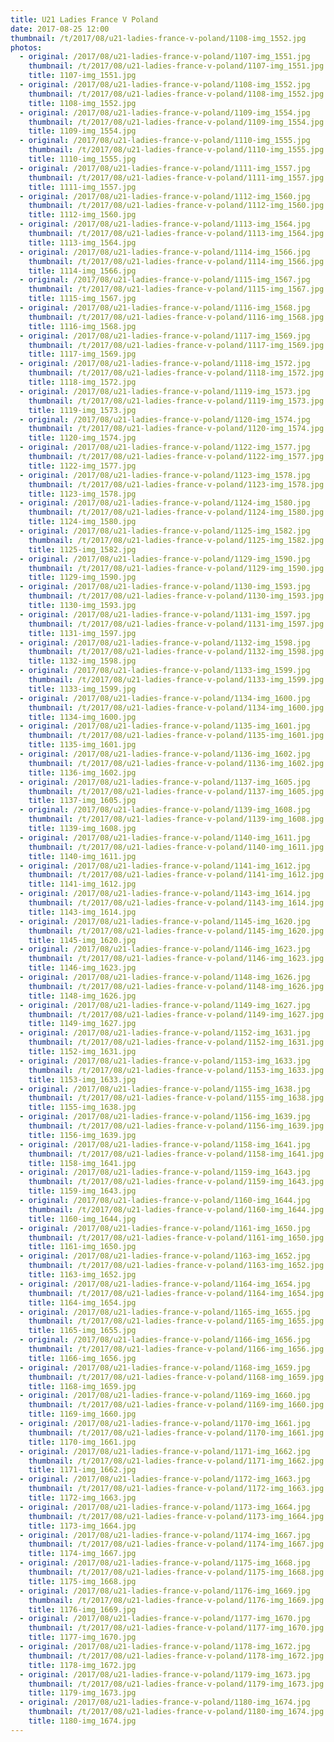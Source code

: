 ```yaml
---
title: U21 Ladies France V Poland
date: 2017-08-25 12:00
thumbnail: /t/2017/08/u21-ladies-france-v-poland/1108-img_1552.jpg
photos:
  - original: /2017/08/u21-ladies-france-v-poland/1107-img_1551.jpg
    thumbnail: /t/2017/08/u21-ladies-france-v-poland/1107-img_1551.jpg
    title: 1107-img_1551.jpg
  - original: /2017/08/u21-ladies-france-v-poland/1108-img_1552.jpg
    thumbnail: /t/2017/08/u21-ladies-france-v-poland/1108-img_1552.jpg
    title: 1108-img_1552.jpg
  - original: /2017/08/u21-ladies-france-v-poland/1109-img_1554.jpg
    thumbnail: /t/2017/08/u21-ladies-france-v-poland/1109-img_1554.jpg
    title: 1109-img_1554.jpg
  - original: /2017/08/u21-ladies-france-v-poland/1110-img_1555.jpg
    thumbnail: /t/2017/08/u21-ladies-france-v-poland/1110-img_1555.jpg
    title: 1110-img_1555.jpg
  - original: /2017/08/u21-ladies-france-v-poland/1111-img_1557.jpg
    thumbnail: /t/2017/08/u21-ladies-france-v-poland/1111-img_1557.jpg
    title: 1111-img_1557.jpg
  - original: /2017/08/u21-ladies-france-v-poland/1112-img_1560.jpg
    thumbnail: /t/2017/08/u21-ladies-france-v-poland/1112-img_1560.jpg
    title: 1112-img_1560.jpg
  - original: /2017/08/u21-ladies-france-v-poland/1113-img_1564.jpg
    thumbnail: /t/2017/08/u21-ladies-france-v-poland/1113-img_1564.jpg
    title: 1113-img_1564.jpg
  - original: /2017/08/u21-ladies-france-v-poland/1114-img_1566.jpg
    thumbnail: /t/2017/08/u21-ladies-france-v-poland/1114-img_1566.jpg
    title: 1114-img_1566.jpg
  - original: /2017/08/u21-ladies-france-v-poland/1115-img_1567.jpg
    thumbnail: /t/2017/08/u21-ladies-france-v-poland/1115-img_1567.jpg
    title: 1115-img_1567.jpg
  - original: /2017/08/u21-ladies-france-v-poland/1116-img_1568.jpg
    thumbnail: /t/2017/08/u21-ladies-france-v-poland/1116-img_1568.jpg
    title: 1116-img_1568.jpg
  - original: /2017/08/u21-ladies-france-v-poland/1117-img_1569.jpg
    thumbnail: /t/2017/08/u21-ladies-france-v-poland/1117-img_1569.jpg
    title: 1117-img_1569.jpg
  - original: /2017/08/u21-ladies-france-v-poland/1118-img_1572.jpg
    thumbnail: /t/2017/08/u21-ladies-france-v-poland/1118-img_1572.jpg
    title: 1118-img_1572.jpg
  - original: /2017/08/u21-ladies-france-v-poland/1119-img_1573.jpg
    thumbnail: /t/2017/08/u21-ladies-france-v-poland/1119-img_1573.jpg
    title: 1119-img_1573.jpg
  - original: /2017/08/u21-ladies-france-v-poland/1120-img_1574.jpg
    thumbnail: /t/2017/08/u21-ladies-france-v-poland/1120-img_1574.jpg
    title: 1120-img_1574.jpg
  - original: /2017/08/u21-ladies-france-v-poland/1122-img_1577.jpg
    thumbnail: /t/2017/08/u21-ladies-france-v-poland/1122-img_1577.jpg
    title: 1122-img_1577.jpg
  - original: /2017/08/u21-ladies-france-v-poland/1123-img_1578.jpg
    thumbnail: /t/2017/08/u21-ladies-france-v-poland/1123-img_1578.jpg
    title: 1123-img_1578.jpg
  - original: /2017/08/u21-ladies-france-v-poland/1124-img_1580.jpg
    thumbnail: /t/2017/08/u21-ladies-france-v-poland/1124-img_1580.jpg
    title: 1124-img_1580.jpg
  - original: /2017/08/u21-ladies-france-v-poland/1125-img_1582.jpg
    thumbnail: /t/2017/08/u21-ladies-france-v-poland/1125-img_1582.jpg
    title: 1125-img_1582.jpg
  - original: /2017/08/u21-ladies-france-v-poland/1129-img_1590.jpg
    thumbnail: /t/2017/08/u21-ladies-france-v-poland/1129-img_1590.jpg
    title: 1129-img_1590.jpg
  - original: /2017/08/u21-ladies-france-v-poland/1130-img_1593.jpg
    thumbnail: /t/2017/08/u21-ladies-france-v-poland/1130-img_1593.jpg
    title: 1130-img_1593.jpg
  - original: /2017/08/u21-ladies-france-v-poland/1131-img_1597.jpg
    thumbnail: /t/2017/08/u21-ladies-france-v-poland/1131-img_1597.jpg
    title: 1131-img_1597.jpg
  - original: /2017/08/u21-ladies-france-v-poland/1132-img_1598.jpg
    thumbnail: /t/2017/08/u21-ladies-france-v-poland/1132-img_1598.jpg
    title: 1132-img_1598.jpg
  - original: /2017/08/u21-ladies-france-v-poland/1133-img_1599.jpg
    thumbnail: /t/2017/08/u21-ladies-france-v-poland/1133-img_1599.jpg
    title: 1133-img_1599.jpg
  - original: /2017/08/u21-ladies-france-v-poland/1134-img_1600.jpg
    thumbnail: /t/2017/08/u21-ladies-france-v-poland/1134-img_1600.jpg
    title: 1134-img_1600.jpg
  - original: /2017/08/u21-ladies-france-v-poland/1135-img_1601.jpg
    thumbnail: /t/2017/08/u21-ladies-france-v-poland/1135-img_1601.jpg
    title: 1135-img_1601.jpg
  - original: /2017/08/u21-ladies-france-v-poland/1136-img_1602.jpg
    thumbnail: /t/2017/08/u21-ladies-france-v-poland/1136-img_1602.jpg
    title: 1136-img_1602.jpg
  - original: /2017/08/u21-ladies-france-v-poland/1137-img_1605.jpg
    thumbnail: /t/2017/08/u21-ladies-france-v-poland/1137-img_1605.jpg
    title: 1137-img_1605.jpg
  - original: /2017/08/u21-ladies-france-v-poland/1139-img_1608.jpg
    thumbnail: /t/2017/08/u21-ladies-france-v-poland/1139-img_1608.jpg
    title: 1139-img_1608.jpg
  - original: /2017/08/u21-ladies-france-v-poland/1140-img_1611.jpg
    thumbnail: /t/2017/08/u21-ladies-france-v-poland/1140-img_1611.jpg
    title: 1140-img_1611.jpg
  - original: /2017/08/u21-ladies-france-v-poland/1141-img_1612.jpg
    thumbnail: /t/2017/08/u21-ladies-france-v-poland/1141-img_1612.jpg
    title: 1141-img_1612.jpg
  - original: /2017/08/u21-ladies-france-v-poland/1143-img_1614.jpg
    thumbnail: /t/2017/08/u21-ladies-france-v-poland/1143-img_1614.jpg
    title: 1143-img_1614.jpg
  - original: /2017/08/u21-ladies-france-v-poland/1145-img_1620.jpg
    thumbnail: /t/2017/08/u21-ladies-france-v-poland/1145-img_1620.jpg
    title: 1145-img_1620.jpg
  - original: /2017/08/u21-ladies-france-v-poland/1146-img_1623.jpg
    thumbnail: /t/2017/08/u21-ladies-france-v-poland/1146-img_1623.jpg
    title: 1146-img_1623.jpg
  - original: /2017/08/u21-ladies-france-v-poland/1148-img_1626.jpg
    thumbnail: /t/2017/08/u21-ladies-france-v-poland/1148-img_1626.jpg
    title: 1148-img_1626.jpg
  - original: /2017/08/u21-ladies-france-v-poland/1149-img_1627.jpg
    thumbnail: /t/2017/08/u21-ladies-france-v-poland/1149-img_1627.jpg
    title: 1149-img_1627.jpg
  - original: /2017/08/u21-ladies-france-v-poland/1152-img_1631.jpg
    thumbnail: /t/2017/08/u21-ladies-france-v-poland/1152-img_1631.jpg
    title: 1152-img_1631.jpg
  - original: /2017/08/u21-ladies-france-v-poland/1153-img_1633.jpg
    thumbnail: /t/2017/08/u21-ladies-france-v-poland/1153-img_1633.jpg
    title: 1153-img_1633.jpg
  - original: /2017/08/u21-ladies-france-v-poland/1155-img_1638.jpg
    thumbnail: /t/2017/08/u21-ladies-france-v-poland/1155-img_1638.jpg
    title: 1155-img_1638.jpg
  - original: /2017/08/u21-ladies-france-v-poland/1156-img_1639.jpg
    thumbnail: /t/2017/08/u21-ladies-france-v-poland/1156-img_1639.jpg
    title: 1156-img_1639.jpg
  - original: /2017/08/u21-ladies-france-v-poland/1158-img_1641.jpg
    thumbnail: /t/2017/08/u21-ladies-france-v-poland/1158-img_1641.jpg
    title: 1158-img_1641.jpg
  - original: /2017/08/u21-ladies-france-v-poland/1159-img_1643.jpg
    thumbnail: /t/2017/08/u21-ladies-france-v-poland/1159-img_1643.jpg
    title: 1159-img_1643.jpg
  - original: /2017/08/u21-ladies-france-v-poland/1160-img_1644.jpg
    thumbnail: /t/2017/08/u21-ladies-france-v-poland/1160-img_1644.jpg
    title: 1160-img_1644.jpg
  - original: /2017/08/u21-ladies-france-v-poland/1161-img_1650.jpg
    thumbnail: /t/2017/08/u21-ladies-france-v-poland/1161-img_1650.jpg
    title: 1161-img_1650.jpg
  - original: /2017/08/u21-ladies-france-v-poland/1163-img_1652.jpg
    thumbnail: /t/2017/08/u21-ladies-france-v-poland/1163-img_1652.jpg
    title: 1163-img_1652.jpg
  - original: /2017/08/u21-ladies-france-v-poland/1164-img_1654.jpg
    thumbnail: /t/2017/08/u21-ladies-france-v-poland/1164-img_1654.jpg
    title: 1164-img_1654.jpg
  - original: /2017/08/u21-ladies-france-v-poland/1165-img_1655.jpg
    thumbnail: /t/2017/08/u21-ladies-france-v-poland/1165-img_1655.jpg
    title: 1165-img_1655.jpg
  - original: /2017/08/u21-ladies-france-v-poland/1166-img_1656.jpg
    thumbnail: /t/2017/08/u21-ladies-france-v-poland/1166-img_1656.jpg
    title: 1166-img_1656.jpg
  - original: /2017/08/u21-ladies-france-v-poland/1168-img_1659.jpg
    thumbnail: /t/2017/08/u21-ladies-france-v-poland/1168-img_1659.jpg
    title: 1168-img_1659.jpg
  - original: /2017/08/u21-ladies-france-v-poland/1169-img_1660.jpg
    thumbnail: /t/2017/08/u21-ladies-france-v-poland/1169-img_1660.jpg
    title: 1169-img_1660.jpg
  - original: /2017/08/u21-ladies-france-v-poland/1170-img_1661.jpg
    thumbnail: /t/2017/08/u21-ladies-france-v-poland/1170-img_1661.jpg
    title: 1170-img_1661.jpg
  - original: /2017/08/u21-ladies-france-v-poland/1171-img_1662.jpg
    thumbnail: /t/2017/08/u21-ladies-france-v-poland/1171-img_1662.jpg
    title: 1171-img_1662.jpg
  - original: /2017/08/u21-ladies-france-v-poland/1172-img_1663.jpg
    thumbnail: /t/2017/08/u21-ladies-france-v-poland/1172-img_1663.jpg
    title: 1172-img_1663.jpg
  - original: /2017/08/u21-ladies-france-v-poland/1173-img_1664.jpg
    thumbnail: /t/2017/08/u21-ladies-france-v-poland/1173-img_1664.jpg
    title: 1173-img_1664.jpg
  - original: /2017/08/u21-ladies-france-v-poland/1174-img_1667.jpg
    thumbnail: /t/2017/08/u21-ladies-france-v-poland/1174-img_1667.jpg
    title: 1174-img_1667.jpg
  - original: /2017/08/u21-ladies-france-v-poland/1175-img_1668.jpg
    thumbnail: /t/2017/08/u21-ladies-france-v-poland/1175-img_1668.jpg
    title: 1175-img_1668.jpg
  - original: /2017/08/u21-ladies-france-v-poland/1176-img_1669.jpg
    thumbnail: /t/2017/08/u21-ladies-france-v-poland/1176-img_1669.jpg
    title: 1176-img_1669.jpg
  - original: /2017/08/u21-ladies-france-v-poland/1177-img_1670.jpg
    thumbnail: /t/2017/08/u21-ladies-france-v-poland/1177-img_1670.jpg
    title: 1177-img_1670.jpg
  - original: /2017/08/u21-ladies-france-v-poland/1178-img_1672.jpg
    thumbnail: /t/2017/08/u21-ladies-france-v-poland/1178-img_1672.jpg
    title: 1178-img_1672.jpg
  - original: /2017/08/u21-ladies-france-v-poland/1179-img_1673.jpg
    thumbnail: /t/2017/08/u21-ladies-france-v-poland/1179-img_1673.jpg
    title: 1179-img_1673.jpg
  - original: /2017/08/u21-ladies-france-v-poland/1180-img_1674.jpg
    thumbnail: /t/2017/08/u21-ladies-france-v-poland/1180-img_1674.jpg
    title: 1180-img_1674.jpg
---
```

